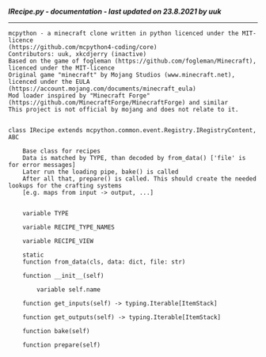 ***IRecipe.py - documentation - last updated on 23.8.2021 by uuk***
___

    mcpython - a minecraft clone written in python licenced under the MIT-licence 
    (https://github.com/mcpython4-coding/core)
    Contributors: uuk, xkcdjerry (inactive)
    Based on the game of fogleman (https://github.com/fogleman/Minecraft), licenced under the MIT-licence
    Original game "minecraft" by Mojang Studios (www.minecraft.net), licenced under the EULA
    (https://account.mojang.com/documents/minecraft_eula)
    Mod loader inspired by "Minecraft Forge" (https://github.com/MinecraftForge/MinecraftForge) and similar
    This project is not official by mojang and does not relate to it.


    class IRecipe extends mcpython.common.event.Registry.IRegistryContent,  ABC
        
        Base class for recipes
        Data is matched by TYPE, than decoded by from_data() ['file' is for error messages]
        Later run the loading pipe, bake() is called
        After all that, prepare() is called. This should create the needed lookups for the crafting systems
        [e.g. maps from input -> output, ...]


        variable TYPE

        variable RECIPE_TYPE_NAMES

        variable RECIPE_VIEW

        static
        function from_data(cls, data: dict, file: str)

        function __init__(self)

            variable self.name

        function get_inputs(self) -> typing.Iterable[ItemStack]

        function get_outputs(self) -> typing.Iterable[ItemStack]

        function bake(self)

        function prepare(self)